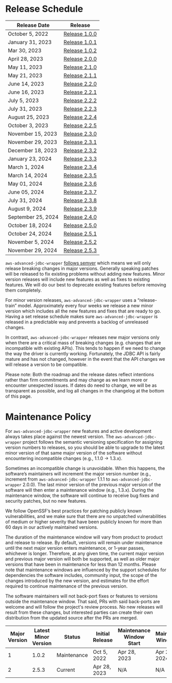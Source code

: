 # Release Schedule

| Release Date       | Release                                                                                  |
|--------------------|------------------------------------------------------------------------------------------|
| October 5, 2022    | [Release 1.0.0](https://github.com/awslabs/aws-advanced-jdbc-wrapper/releases/tag/1.0.0) |  
| January 31, 2023   | [Release 1.0.1](https://github.com/awslabs/aws-advanced-jdbc-wrapper/releases/tag/1.0.1) | 
| Mar 30, 2023       | [Release 1.0.2](https://github.com/awslabs/aws-advanced-jdbc-wrapper/releases/tag/1.0.2) |
| April 28, 2023     | [Release 2.0.0](https://github.com/awslabs/aws-advanced-jdbc-wrapper/releases/tag/2.0.0) |  
| May 11, 2023       | [Release 2.1.0](https://github.com/awslabs/aws-advanced-jdbc-wrapper/releases/tag/2.1.0) |
| May 21, 2023       | [Release 2.1.1](https://github.com/awslabs/aws-advanced-jdbc-wrapper/releases/tag/2.1.1) |
| June 14, 2023      | [Release 2.2.0](https://github.com/awslabs/aws-advanced-jdbc-wrapper/releases/tag/2.2.0) |
| June 16, 2023      | [Release 2.2.1](https://github.com/awslabs/aws-advanced-jdbc-wrapper/releases/tag/2.2.1) |
| July 5, 2023       | [Release 2.2.2](https://github.com/awslabs/aws-advanced-jdbc-wrapper/releases/tag/2.2.2) |
| July 31, 2023      | [Release 2.2.3](https://github.com/awslabs/aws-advanced-jdbc-wrapper/releases/tag/2.2.3) |
| August 25, 2023    | [Release 2.2.4](https://github.com/awslabs/aws-advanced-jdbc-wrapper/releases/tag/2.2.4) |
| October 3, 2023    | [Release 2.2.5](https://github.com/awslabs/aws-advanced-jdbc-wrapper/releases/tag/2.2.5) |
| November 15, 2023  | [Release 2.3.0](https://github.com/awslabs/aws-advanced-jdbc-wrapper/releases/tag/2.3.0) |
| November 29, 2023  | [Release 2.3.1](https://github.com/awslabs/aws-advanced-jdbc-wrapper/releases/tag/2.3.1) |
| December 18, 2023  | [Release 2.3.2](https://github.com/awslabs/aws-advanced-jdbc-wrapper/releases/tag/2.3.2) |
| January 23, 2024   | [Release 2.3.3](https://github.com/awslabs/aws-advanced-jdbc-wrapper/releases/tag/2.3.3) |
| March 1, 2024      | [Release 2.3.4](https://github.com/awslabs/aws-advanced-jdbc-wrapper/releases/tag/2.3.4) |
| March 14, 2024     | [Release 2.3.5](https://github.com/awslabs/aws-advanced-jdbc-wrapper/releases/tag/2.3.5) |
| May 01, 2024       | [Release 2.3.6](https://github.com/awslabs/aws-advanced-jdbc-wrapper/releases/tag/2.3.6) |
| June 05, 2024      | [Release 2.3.7](https://github.com/awslabs/aws-advanced-jdbc-wrapper/releases/tag/2.3.7) |
| July 31, 2024      | [Release 2.3.8](https://github.com/awslabs/aws-advanced-jdbc-wrapper/releases/tag/2.3.8) |
| August 9, 2024     | [Release 2.3.9](https://github.com/awslabs/aws-advanced-jdbc-wrapper/releases/tag/2.3.9) |
| September 25, 2024 | [Release 2.4.0](https://github.com/awslabs/aws-advanced-jdbc-wrapper/releases/tag/2.4.0) |
| October 18, 2024   | [Release 2.5.0](https://github.com/awslabs/aws-advanced-jdbc-wrapper/releases/tag/2.5.0) |
| October 24, 2024   | [Release 2.5.1](https://github.com/awslabs/aws-advanced-jdbc-wrapper/releases/tag/2.5.1) |
| November 5, 2024   | [Release 2.5.2](https://github.com/awslabs/aws-advanced-jdbc-wrapper/releases/tag/2.5.2) |
| November 29, 2024  | [Release 2.5.3](https://github.com/awslabs/aws-advanced-jdbc-wrapper/releases/tag/2.5.3) |

`aws-advanced-jdbc-wrapper` [follows semver](https://semver.org/#semantic-versioning-200) which means we will only
release breaking changes in major versions. Generally speaking patches will be released to fix existing problems without
adding new features. Minor version releases will include new features as well as fixes to existing features. We will do
our best to deprecate existing features before removing them completely.

For minor version releases, `aws-advanced-jdbc-wrapper` uses a “release-train” model. Approximately every four weeks we
release a new minor version which includes all the new features and fixes that are ready to go.
Having a set release schedule makes sure `aws-advanced-jdbc-wrapper` is released in a predictable way and prevents a
backlog of unreleased changes.

In contrast, `aws-advanced-jdbc-wrapper` releases new major versions only when there are a critical mass of
breaking changes (e.g. changes that are incompatible with existing APIs). This tends to happen if we need to
change the way the driver is currently working. Fortunately, the JDBC API is fairly mature and has not changed, however
in the event that the API changes we will release a version to be compatible.

Please note: Both the roadmap and the release dates reflect intentions rather than firm commitments and may change
as we learn more or encounter unexpected issues. If dates do need to change, we will be as transparent as possible,
and log all changes in the changelog at the bottom of this page.

# Maintenance Policy

For `aws-advanced-jdbc-wrapper` new features and active development always takes place against the newest version.
The `aws-advanced-jdbc-wrapper` project follows the semantic versioning specification for assigning version numbers
to releases, so you should be able to upgrade to the latest minor version of that same major version of the
software without encountering incompatible changes (e.g., 1.1.0 → 1.3.x).

Sometimes an incompatible change is unavoidable. When this happens, the software’s maintainers will increment
the major version number (e.g., increment from `aws-advanced-jdbc-wrapper` 1.1.1 to `aws-advanced-jdbc-wrapper` 2.0.0).
The last minor version of the previous major version of the software will then enter a maintenance window
(e.g., 1.3.x). During the maintenance window, the software will continue to receive bug fixes and security patches,
but no new features.

We follow OpenSSF’s best practices for patching publicly known vulnerabilities, and we make sure that there are
no unpatched vulnerabilities of medium or higher severity that have been publicly known for more than 60 days
in our actively maintained versions.

The duration of the maintenance window will vary from product to product and release to release.
By default, versions will remain under maintenance until the next major version enters maintenance,
or 1-year passes, whichever is longer. Therefore, at any given time, the current major version and
previous major version will both be supported, as well as older major versions that have been in maintenance
for less than 12 months. Please note that maintenance windows are influenced by the support schedules for
dependencies the software includes, community input, the scope of the changes introduced by the new version,
and estimates for the effort required to continue maintenance of the previous version.

The software maintainers will not back-port fixes or features to versions outside the maintenance window.
That said, PRs with said back-ports are welcome and will follow the project's review process.
No new releases will result from these changes, but interested parties can create their own distribution
from the updated source after the PRs are merged.

| Major Version | Latest Minor Version | Status      | Initial Release | Maintenance Window Start | Maintenance Window End |
|---------------|----------------------|-------------|-----------------|--------------------------|------------------------|
| 1             | 1.0.2                | Maintenance | Oct 5, 2022     | Apr 28, 2023             | Apr 28, 2024           | 
| 2             | 2.5.3                | Current     | Apr 28, 2023    | N/A                      | N/A                    | 
